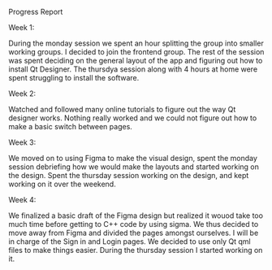 Progress Report

Week 1:

During the monday session we spent an hour splitting the group into smaller working groups. I decided to join the frontend group. The rest of the session was spent deciding on the general layout of the app and figuring out how to install Qt Designer. The thursdya session along with 4 hours at home were spent struggling to install the software.

Week 2:

Watched and followed many online tutorials to figure out the way Qt designer works. Nothing really worked and we could not figure out how to make a basic switch between pages.

Week 3:

We moved on to using Figma to make the visual design, spent the monday session debriefing how we would make the layouts and started working on the design. Spent the thursday session working on the design, and kept working on it over the weekend.


Week 4:

We finalized a basic draft of the Figma design but realized it wouod take too much time before getting to C++ code by using sigma. We thus decided to move away from Figma and divided the pages amongst ourselves. I will be in charge of the Sign in and Login pages. We decided to use only Qt qml files to make things easier. During the thursday session I started working on it.
